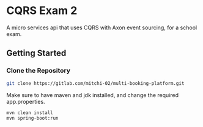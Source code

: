 # CQRS Exam 2
A micro services api that uses CQRS with Axon event sourcing, for a school exam.

## Getting Started
### Clone the Repository
  ```bash
  git clone https://gitlab.com/mitchi-02/multi-booking-platform.git
  ```
Make sure to have maven and jdk installed, and change the required app.properties.
```
mvn clean install
mvn spring-boot:run
```

